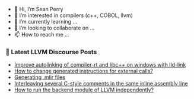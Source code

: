- 👋 Hi, I’m Sean Perry
- 👀 I’m interested in compilers (c++, COBOL, llvm)
- 🌱 I’m currently learning ...
- 💞️ I’m looking to collaborate on ...
- 📫 How to reach me ...

<!---
s66perry/s66perry is a ✨ special ✨ repository because its `README.md` (this file) appears on your GitHub profile.
You can click the Preview link to take a look at your changes.
--->
### 📕 Latest LLVM Discourse Posts

<!-- DISCOURSE-LLVM:START -->
- [Improve autolinking of compiler-rt and libc++ on windows with lld-link](https://discourse.llvm.org/t/improve-autolinking-of-compiler-rt-and-libc-on-windows-with-lld-link/71392#post_1)
- [How to change generated instructions for external calls?](https://discourse.llvm.org/t/how-to-change-generated-instructions-for-external-calls/71391#post_1)
- [Generating .mlir files](https://discourse.llvm.org/t/generating-mlir-files/71387#post_2)
- [Interleaving several C-style comments in the same inline assembly line](https://discourse.llvm.org/t/interleaving-several-c-style-comments-in-the-same-inline-assembly-line/71353#post_9)
- [How to run the backend module of LLVM independently?](https://discourse.llvm.org/t/how-to-run-the-backend-module-of-llvm-independently/71390#post_3)
<!-- DISCOURSE-LLVM:END -->
